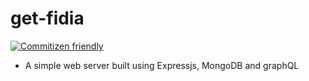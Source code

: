 # get-fidia

[![Commitizen friendly](https://img.shields.io/badge/commitizen-friendly-brightgreen.svg)](http://commitizen.github.io/cz-cli/)

- A simple web server built using Expressjs, MongoDB and graphQL
